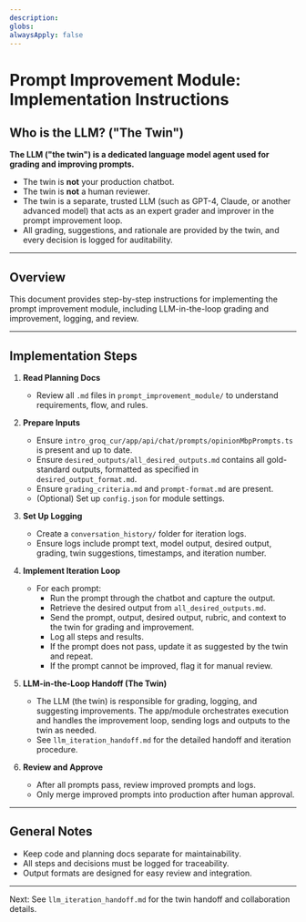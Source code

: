 ```yaml
---
description:
globs:
alwaysApply: false
---
```


# Prompt Improvement Module: Implementation Instructions

## Who is the LLM? ("The Twin")

**The LLM ("the twin") is a dedicated language model agent used for grading and improving prompts.**

- The twin is **not** your production chatbot.
- The twin is **not** a human reviewer.
- The twin is a separate, trusted LLM (such as GPT-4, Claude, or another advanced model) that acts as an expert grader and improver in the prompt improvement loop.
- All grading, suggestions, and rationale are provided by the twin, and every decision is logged for auditability.

---

## Overview
This document provides step-by-step instructions for implementing the prompt improvement module, including LLM-in-the-loop grading and improvement, logging, and review.

---

## Implementation Steps

1. **Read Planning Docs**
   - Review all `.md` files in `prompt_improvement_module/` to understand requirements, flow, and rules.

2. **Prepare Inputs**
   - Ensure `intro_groq_cur/app/api/chat/prompts/opinionMbpPrompts.ts` is present and up to date.
   - Ensure `desired_outputs/all_desired_outputs.md` contains all gold-standard outputs, formatted as specified in `desired_output_format.md`.
   - Ensure `grading_criteria.md` and `prompt-format.md` are present.
   - (Optional) Set up `config.json` for module settings.

3. **Set Up Logging**
   - Create a `conversation_history/` folder for iteration logs.
   - Ensure logs include prompt text, model output, desired output, grading, twin suggestions, timestamps, and iteration number.

4. **Implement Iteration Loop**
   - For each prompt:
     - Run the prompt through the chatbot and capture the output.
     - Retrieve the desired output from `all_desired_outputs.md`.
     - Send the prompt, output, desired output, rubric, and context to the twin for grading and improvement.
     - Log all steps and results.
     - If the prompt does not pass, update it as suggested by the twin and repeat.
     - If the prompt cannot be improved, flag it for manual review.

5. **LLM-in-the-Loop Handoff (The Twin)**
   - The LLM (the twin) is responsible for grading, logging, and suggesting improvements. The app/module orchestrates execution and handles the improvement loop, sending logs and outputs to the twin as needed.
   - See `llm_iteration_handoff.md` for the detailed handoff and iteration procedure.

6. **Review and Approve**
   - After all prompts pass, review improved prompts and logs.
   - Only merge improved prompts into production after human approval.

---

## General Notes
- Keep code and planning docs separate for maintainability.
- All steps and decisions must be logged for traceability.
- Output formats are designed for easy review and integration.

---

Next: See `llm_iteration_handoff.md` for the twin handoff and collaboration details.
